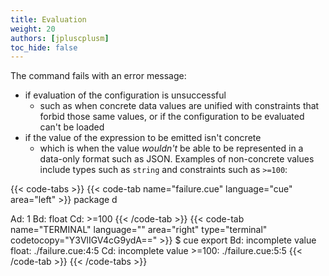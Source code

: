 ```yaml
---
title: Evaluation
weight: 20
authors: [jpluscplusm]
toc_hide: false
---
```


The command fails with an error message:

- if evaluation of the configuration is unsuccessful
  - such as when concrete data values are unified with constraints that forbid
    those same values, or if the configuration to be evaluated can't be loaded
- if the value of the expression to be emitted isn't concrete
  - which is when the value *wouldn't* be able to be represented in a data-only
    format such as JSON. Examples of non-concrete values include types such as
    `string` and constraints such as `>=100`:

{{< code-tabs >}}
{{< code-tab name="failure.cue" language="cue" area="left" >}}
package d

Ad: 1
Bd: float
Cd: >=100
{{< /code-tab >}}
{{< code-tab name="TERMINAL" language="" area="right" type="terminal" codetocopy="Y3VlIGV4cG9ydA==" >}}
$ cue export
Bd: incomplete value float:
    ./failure.cue:4:5
Cd: incomplete value >=100:
    ./failure.cue:5:5
{{< /code-tab >}}
{{< /code-tabs >}}
